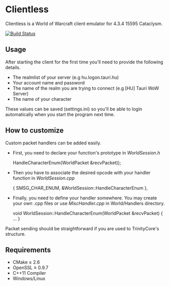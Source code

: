 Clientless
=============

Clientless is a World of Warcraft client emulator for 4.3.4 15595 Cataclysm.

[![Build Status](https://drone.io/github.com/Dehravor/Clientless/status.png)](https://drone.io/github.com/Dehravor/Clientless/latest)

## Usage

After starting the client for the first time you'll need to provide the following details.

+ The realmlist of your server (e.g hu.logon.tauri.hu)
+ Your account name and password
+ The name of the realm you are trying to connect (e.g [HU] Tauri WoW Server)
+ The name of your character

These values can be saved (settings.ini) so you'll be able to login automatically when you start the program next time.

## How to customize

Custom packet handlers can be added easily.

+ First, you need to declare your function's prototype in *WorldSession.h*

    HandleCharacterEnum(WorldPacket &recvPacket));

+ Then you have to associate the desired opcode with your handler function in *WorldSession.cpp*

    { SMSG_CHAR_ENUM, &WorldSession::HandleCharacterEnum },
    
+ Finally, you need to define your handler somewhere. You may create your own .cpp files or use *MiscHandler.cpp* in World/Handlers directory.

    void WorldSession::HandleCharacterEnum(WorldPacket &recvPacket)
    {
        ...
    }

Packet sending should be straightforward if you are used to TrinityCore's structure.

Requirements
-------

 + CMake ≥ 2.6
 + OpenSSL ≥ 0.9.7
 + C++11 Compiler
 + Windows/Linux